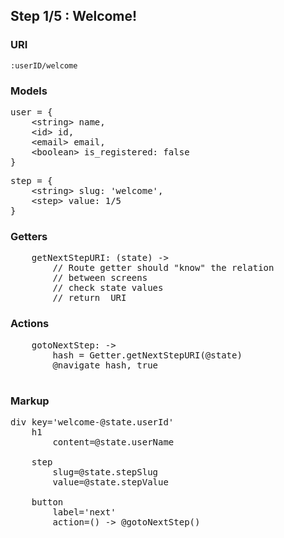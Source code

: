 
## Step 1/5 : Welcome!

### URI

`:userID/welcome`

### Models

<pre>
user = {
	&lt;string&gt; name,
	&lt;id&gt; id,
	&lt;email&gt; email,
	&lt;boolean&gt; is_registered: false
}
</pre>
<pre>
step = {
	&lt;string&gt; slug: 'welcome',
	&lt;step&gt; value: 1/5
}
</pre>

### Getters

<pre>
    getNextStepURI: (state) ->
        // Route getter should "know" the relation
        // between screens
        // check state values
        // return <URI> URI
</pre>


### Actions

<pre>
    gotoNextStep: ->
        hash = Getter.getNextStepURI(@state)
        @navigate hash, true

</pre>


### Markup
<pre>
div key='welcome-@state.userId'
	h1
		content=@state.userName

	step
		slug=@state.stepSlug
		value=@state.stepValue

	button
		label='next'
		action=() -> @gotoNextStep()
</pre>
